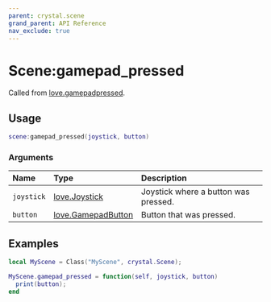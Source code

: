 ```yaml
---
parent: crystal.scene
grand_parent: API Reference
nav_exclude: true
---
```


# Scene:gamepad_pressed

Called from [love.gamepadpressed](https://love2d.org/wiki/love.gamepadpressed).

## Usage

```lua
scene:gamepad_pressed(joystick, button)
```

### Arguments

| Name       | Type                                                        | Description                          |
| :--------- | :---------------------------------------------------------- | :----------------------------------- |
| `joystick` | [love.Joystick](https://love2d.org/wiki/Joystick)           | Joystick where a button was pressed. |
| `button`   | [love.GamepadButton](https://love2d.org/wiki/GamepadButton) | Button that was pressed.             |

## Examples

```lua
local MyScene = Class("MyScene", crystal.Scene);

MyScene.gamepad_pressed = function(self, joystick, button)
  print(button);
end
```
